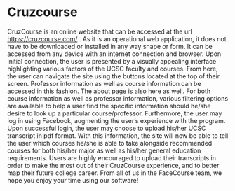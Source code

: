 # Cruzcourse
CruzCourse is an online website that can be accessed at the url https://cruzcourse.com/ . As it is
an operational web application, it does not have to be downloaded or installed in any way shape
or form. It can be accessed from any device with an internet connection and browser.
Upon initial connection, the user is presented by a visually appealing interface highlighting
various factors of the UCSC faculty and courses. From here, the user can navigate the site using
the buttons located at the top of their screen. Professor information as well as course information
can be accessed in this fashion. The about page is also here as well.
For both course information as well as professor information, various filtering options are
available to help a user find the specific information should he/she desire to look up a particular
course/professor.
Furthermore, the user may log in using Facebook, augmenting the user’s experience with the
program. Upon successful login, the user may choose to upload his/her UCSC transcript in pdf
format. With this information, the site will now be able to tell the user which courses he/she is
able to take alongside recommended courses for both his/her major as well as his/her general
education requirements.
Users are highly encouraged to upload their transcripts in order to make the most out of their
CruzCourse experience, and to better map their future college career.
From all of us in the FaceCourse team, we hope you enjoy your time using our software!
